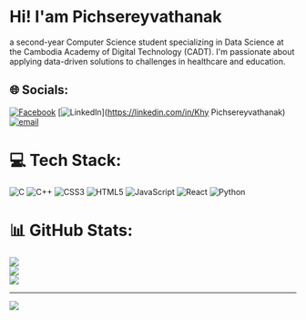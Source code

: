 # Hi! I'am Pichsereyvathanak

a second-year Computer Science student specializing in Data Science at the Cambodia Academy of Digital Technology (CADT). I'm passionate about applying data-driven solutions to challenges in healthcare and education.


## 🌐 Socials:
[![Facebook](https://img.shields.io/badge/Facebook-%231877F2.svg?logo=Facebook&logoColor=white)](https://facebook.com/https://www.facebook.com/vathanak.khypichserey) [![LinkedIn](https://img.shields.io/badge/LinkedIn-%230077B5.svg?logo=linkedin&logoColor=white)](https://linkedin.com/in/Khy Pichsereyvathanak) [![email](https://img.shields.io/badge/Email-D14836?logo=gmail&logoColor=white)](mailto:pichsereyvathanak.khy@gmail.com) 

# 💻 Tech Stack:
![C](https://img.shields.io/badge/c-%2300599C.svg?style=for-the-badge&logo=c&logoColor=white) ![C++](https://img.shields.io/badge/c++-%2300599C.svg?style=for-the-badge&logo=c%2B%2B&logoColor=white) ![CSS3](https://img.shields.io/badge/css3-%231572B6.svg?style=for-the-badge&logo=css3&logoColor=white) ![HTML5](https://img.shields.io/badge/html5-%23E34F26.svg?style=for-the-badge&logo=html5&logoColor=white) ![JavaScript](https://img.shields.io/badge/javascript-%23323330.svg?style=for-the-badge&logo=javascript&logoColor=%23F7DF1E) ![React](https://img.shields.io/badge/react-%2320232a.svg?style=for-the-badge&logo=react&logoColor=%2361DAFB) ![Python](https://img.shields.io/badge/python-3670A0?style=for-the-badge&logo=python&logoColor=ffdd54)

# 📊 GitHub Stats:
![](https://github-readme-stats.vercel.app/api?username=PichSereyVathanak&theme=default&hide_border=false&include_all_commits=false&count_private=false)<br/>
![](https://nirzak-streak-stats.vercel.app/?user=PichSereyVathanak&theme=default&hide_border=false)<br/>
![](https://github-readme-stats.vercel.app/api/top-langs/?username=PichSereyVathanak&theme=default&hide_border=false&include_all_commits=false&count_private=false&layout=compact)

---
[![](https://visitcount.itsvg.in/api?id=PichSereyVathanak&icon=0&color=0)](https://visitcount.itsvg.in)

<!-- Proudly created with GPRM ( https://gprm.itsvg.in ) -->
